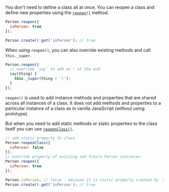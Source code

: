 You don't need to define a class all at once. You can reopen a class and
define new properties using the
[`reopen()`](https://api.emberjs.com/ember/2.15/classes/Ember.Object/methods/reopen?anchor=reopen)
method.

```javascript
Person.reopen({
  isPerson: true
});

Person.create().get('isPerson'); // true
```

When using `reopen()`, you can also override existing methods and
call `this._super`.


```javascript
Person.reopen({
  // override `say` to add an ! at the end
  say(thing) {
    this._super(thing + '!');
  }
});
```

`reopen()` is used to add instance methods and properties that are shared
across all instances of a class. It does not add
methods and properties to a particular instance of a class as in vanilla JavaScript (without using prototype).

But when you need to add static methods or static properties to the class itself
you can use [`reopenClass()`](https://api.emberjs.com/ember/2.15/classes/Ember.Object/methods/reopenClass?anchor=reopenClass).

```javascript
// add static property to class
Person.reopenClass({
  isPerson: false
});
// override property of existing and future Person instances
Person.reopen({
  isPerson: true
});

Person.isPerson; // false - because it is static property created by `reopenClass`
Person.create().get('isPerson'); // true
```

<!-- eof - needed for pages that end in a code block  -->
